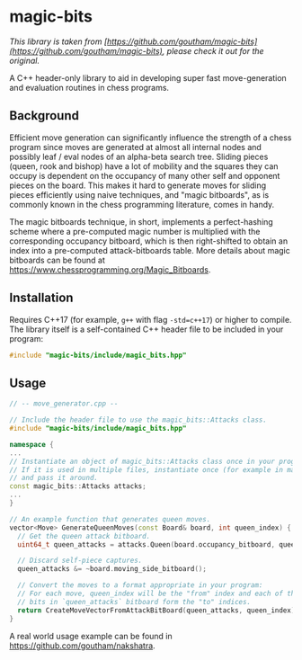 # magic-bits

*This library is taken from [https://github.com/goutham/magic-bits](https://github.com/goutham/magic-bits), please check it out for the original.*

A C++ header-only library to aid in developing super fast move-generation and evaluation routines in chess programs.

## Background

Efficient move generation can significantly influence the strength of a chess program since moves are generated at almost all internal nodes and possibly leaf / eval nodes of an alpha-beta search tree. Sliding pieces (queen, rook and bishop) have a lot of mobility and the squares they can occupy is dependent on the occupancy of many other self and opponent pieces on the board. This makes it hard to generate moves for sliding pieces efficiently using naive techniques, and "magic bitboards", as is commonly known in the chess programming literature, comes in handy.

The magic bitboards technique, in short, implements a perfect-hashing scheme where a pre-computed magic number is multiplied with the corresponding occupancy bitboard, which is then right-shifted to obtain an index into a pre-computed attack-bitboards table. More details about magic bitboards can be found at https://www.chessprogramming.org/Magic_Bitboards.

## Installation

Requires C++17 (for example, `g++` with flag `-std=c++17`) or higher to compile. The library itself is a self-contained C++ header file to be included in your program:

```cpp
#include "magic-bits/include/magic_bits.hpp"
```

## Usage

```cpp
// -- move_generator.cpp --

// Include the header file to use the magic_bits::Attacks class.
#include "magic-bits/include/magic_bits.hpp"

namespace {
...
// Instantiate an object of magic_bits::Attacks class once in your program.
// If it is used in multiple files, instantiate once (for example in main())
// and pass it around.
const magic_bits::Attacks attacks;
...
}

// An example function that generates queen moves.
vector<Move> GenerateQueenMoves(const Board& board, int queen_index) {
  // Get the queen attack bitboard.
  uint64_t queen_attacks = attacks.Queen(board.occupancy_bitboard, queen_index);

  // Discard self-piece captures.
  queen_attacks &= ~board.moving_side_bitboard();

  // Convert the moves to a format appropriate in your program:
  // For each move, queen_index will be the "from" index and each of the set
  // bits in `queen_attacks` bitboard form the "to" indices.
  return CreateMoveVectorFromAttackBitBoard(queen_attacks, queen_index);
}
```

A real world usage example can be found in https://github.com/goutham/nakshatra.
